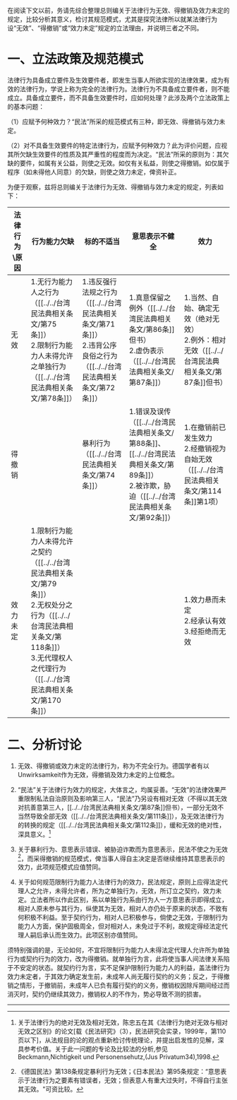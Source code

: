 在阅读下文以前，务请先综合整理总则编关于法律行为无效、得撤销及效力未定的规定，比较分析其意义，检讨其规范模式，尤其是探究法律所以就某法律行为设“无效”、“得撤销”或“效力未定”规定的立法理由，并说明三者之不同。
# 一、立法政策及规范模式
法律行为具备成立要件及生效要件者，即发生当事人所欲实现的法律效果，成为有效的法律行为，学说上称为完全的法律行为。法律行为不具备成立要件者，则不能成立。具备成立要件，而不具备生效要件时，应如何处理？此涉及两个立法政策上的基本问题：

（1）应赋予何种效力？“民法”所采的规范模式有三种，即无效、得撤销与效力未定。

（2）对不具备生效要件的特定法律行为，应赋予何种效力？此为评价问题，应视其所欠缺生效要件的性质及其严重性的程度而为决定。“民法”所采的原则为：其欠缺的要件，如属有关公益，则使之无效。如仅有关私益，则使之得撤销。如仅属于程序（如未得他人同意）的欠缺，则使之效力未定，俾资补正。

为便于观察，兹将总则编关于法律行为无效、得撤销与效力未定的规定，列表如下：

| 法律行为\原因 | 行为能力欠缺                    | 标的不适当 | 意思表示不健全 | 效力 |
| ------------- | ------------------------------- | ---------- | -------------- | ---- |
| 无效 | 1.无行为能力人之行为（[[../../台湾民法典相关条文/第75条]]）<br>2.限制行为能力人未得允许之单独行为（[[../../台湾民法典相关条文/第78条]]） |1.违反强行法规之行为（[[../../台湾民法典相关条文/第71条]]）<br>2.违背公序良俗之行为（[[../../台湾民法典相关条文/第72条]]）|1.真意保留之例外（[[../../台湾民法典相关条文/第86条]]但书）<br>2.虚伪表示（[[../../台湾民法典相关条文/第87条]]）|1.当然、自始、确定无效（绝对无效）<br>2.例外：相对无效（[[../../台湾民法典相关条文/第87条]]但书）
|得撤销||暴利行为（[[../../台湾民法典相关条文/第74条]]）|1.错误及误传（[[../../台湾民法典相关条文/第88条]]、[[../../台湾民法典相关条文/第89条]]）<br>2.被诈欺，胁迫（[[../../台湾民法典相关条文/第92条]]）|1.在撤销前已发生效力<br>2.经撤销视为自始无效（[[../../台湾民法典相关条文/第114条]]第1项）|
|效力未定|1.限制行为能力人未得允许之契约（[[../../台湾民法典相关条文/第79条]]）<br>2.无权处分之行为（[[../../台湾民法典相关条文/第118条]]）<br>3.无代理权人之代理行为（[[../../台湾民法典相关条文/第170条]]）|||1.效力悬而未定<br>2.经承认有效<br>3.经拒绝而无效|

# 二、分析讨论
1. 无效、得撤销或效力未定的法律行为，称为不完全行为。德国学者有以Unwirksamkeit作为无效，得撤销及效力未定的上位概念。

2. “民法”关于法律行为效力的规定，大体言之，均属妥善。“无效”的法律效果严重限制私法自治原则及影响第三人，“民法”乃另设有相对无效（不得以其无效对抗善意第三人，[[../../台湾民法典相关条文/第87条]]但书），一部分无效不当然导致全部无效（[[../../台湾民法典相关条文/第111条]]），及无效法律行为的转换的规定（[[../../台湾民法典相关条文/第112条]]），缓和无效的绝对性，深具意义。[^1]

[^1]:关于法律行为的绝对无效及相对无效，陈忠五在其《法律行为绝对无效与相对无效之区别》的论文[载《民法研究》（3），民法研究会实录，1999年，第110页以下]，从法规目的论的观点重新检讨传统理论，并提出启发性的见解，深具参考价值。关于此一问题的专论及比较法的分析,参见Beckmann,Nichtigkeit und Personensehutz,(Jus Privatum34),1998.

3. 关于暴利行为、意思表示错误、被胁迫诈欺而为意思表示，民法不使之为无效[^2]，而采得撤销的规范模式，俾当事人得自主决定是否继续维持其意思表示的效力，此项规范模式应值赞同。

[^2]:《德国民法》第138条规定暴利行为无效；《日本民法》第95条规定：“意思表示于法律行为之要素有错误者，无效；但表意人有重大过失时，不得自行主张其无效。"可资比较。

4. 关于如何规范限制行为能力人法律行为的效力，民法规定，原则上应得法定代理人之允许，未得允许者，所为之单独行为，无效，所订立之契约，效力未定。立法者所以作此区别，系以单独行为系由行为人一方意思表示即得成立，相对人原未参与其行为，纵使其为无效，相对人亦仍处于原来的状态，不致有何积极不利益。至于契约行为，相对人已积极参与，倘使之无效，于限制行为能力人方面，保护固极周全，但对相对人，未免过于不利，故规定得经法定代理人嗣后承认而生效力。此项区别亦值赞同。

须特别强调的是，无论如何，不宜将限制行为能力人未得法定代理人允许所为单独行为或契约行为的效力，改为得撤销。就单独行为言，此将使当事人间法律关系陷于不安定的状态。就契约行为言，实不足保护限制行为能力人的利益，盖法律行为效力未定者，于其效力确定发生前，未成年人尚无履行契约的义务；反之，于得撤销之情形，于撤销前，未成年人已负有履行契约的义务，撤销权因除斥期间经过而消灭时，契约仍继续其效力，撤销权人的不作为，势必导致不测的损害。

___